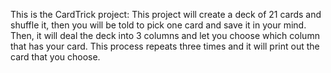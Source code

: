 This is the CardTrick project:
This project will create a deck of 21 cards and shuffle it, then you will be told to pick one card and save it in your mind. Then, it will
deal the deck into 3 columns and let you choose which column that has your card. This process repeats three times and it will print out
the card that you choose.
